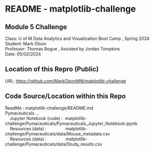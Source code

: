 # README - matplotlib-challenge  

## Module 5 Challenge  
Class:      U of M Data Analytics and Visualization Boot Camp , Spring 2024  
Student:    Mark Olson  
Professor:  Thomas Bogue  ,  Assisted by Jordan Tompkins  
Date:       05/02/2024  

## Location of this Repro (Public)  
URL:        https://github.com/MarkOlsonMN/matplotlib-challenge  

## Code Source/Location within this Repo  
ReadMe :    matplotlib-challenge/README.md  
Pymaceuticals ...  
&nbsp;&nbsp;&nbsp;&nbsp;Jupyter Notebook (code) :&nbsp;&nbsp;matplotlib-challenge/Pymaceuticals/Pymaceuticals_Jupyter_Notebook.ipynb  
&nbsp;&nbsp;&nbsp;&nbsp;Resources (data) :        &nbsp;&nbsp;&nbsp;&nbsp;&nbsp;&nbsp;&nbsp;&nbsp;&nbsp;&nbsp;&nbsp;&nbsp;&nbsp;&nbsp;&nbsp;matplotlib-challenge/Pymaceuticals/data/Mouse_metadata.csv  
&nbsp;&nbsp;&nbsp;&nbsp;Resources (data) :        &nbsp;&nbsp;&nbsp;&nbsp;&nbsp;&nbsp;&nbsp;&nbsp;&nbsp;&nbsp;&nbsp;&nbsp;&nbsp;&nbsp;&nbsp;matplotlib-challenge/Pymaceuticals/data/Study_results.csv  
